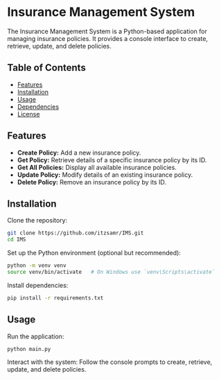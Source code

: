 # Insurance Management System

The Insurance Management System is a Python-based application for managing insurance policies. It provides a console interface to create, retrieve, update, and delete policies.

## Table of Contents
- [Features](#features)
- [Installation](#installation)
- [Usage](#usage)
- [Dependencies](#dependencies)
- [License](#license)

## Features
- **Create Policy:** Add a new insurance policy.
- **Get Policy:** Retrieve details of a specific insurance policy by its ID.
- **Get All Policies:** Display all available insurance policies.
- **Update Policy:** Modify details of an existing insurance policy.
- **Delete Policy:** Remove an insurance policy by its ID.

## Installation
Clone the repository:

```bash
git clone https://github.com/itzsamr/IMS.git
cd IMS
```
Set up the Python environment (optional but recommended):

```bash
python -m venv venv
source venv/bin/activate   # On Windows use `venv\Scripts\activate`
```
Install dependencies:

```bash
pip install -r requirements.txt
```
## Usage
Run the application:

```bash
python main.py
```
Interact with the system:
Follow the console prompts to create, retrieve, update, and delete policies.
